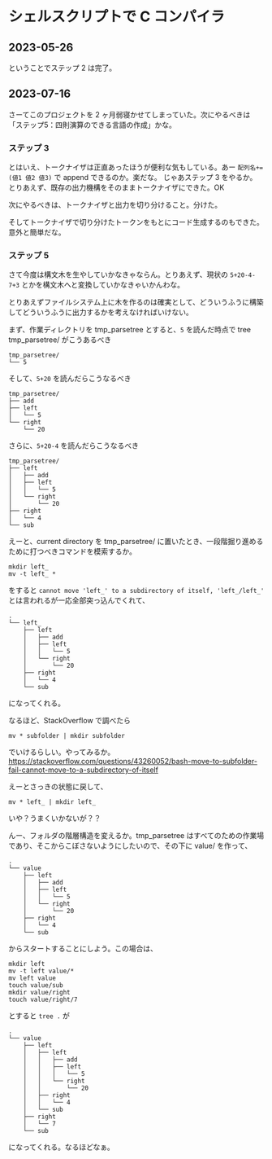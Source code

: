 # シェルスクリプトで C コンパイラ

## 2023-05-26
ということでステップ 2 は完了。

## 2023-07-16
さーてこのプロジェクトを 2 ヶ月弱寝かせてしまっていた。次にやるべきは「ステップ5：四則演算のできる言語の作成」かな。

### ステップ 3
とはいえ、トークナイザは正直あったほうが便利な気もしている。あー `配列名+=(値1 値2 値3)` で append できるのか。楽だな。
じゃあステップ 3 をやるか。
とりあえず、既存の出力機構をそのままトークナイザにできた。OK

次にやるべきは、トークナイザと出力を切り分けること。分けた。

そしてトークナイザで切り分けたトークンをもとにコード生成するのもできた。意外と簡単だな。

### ステップ 5
さて今度は構文木を生やしていかなきゃならん。とりあえず、現状の `5+20-4-7+3` とかを構文木へと変換していかなきゃいかんわな。

とりあえずファイルシステム上に木を作るのは確実として、どういうふうに構築してどういうふうに出力するかを考えなければいけない。

まず、作業ディレクトリを tmp_parsetree とすると、`5` を読んだ時点で tree tmp_parsetree/ がこうあるべき

```
tmp_parsetree/
└── 5
```

そして、`5+20` を読んだらこうなるべき

```
tmp_parsetree/
├── add
├── left
│   └── 5
└── right
    └── 20
```

さらに、`5+20-4` を読んだらこうなるべき

```
tmp_parsetree/
├── left
│   ├── add
│   ├── left
│   │   └── 5
│   └── right
│       └── 20
├── right
│   └── 4
└── sub
```

えーと、current directory を tmp_parsetree/ に置いたとき、一段階掘り進めるために打つべきコマンドを模索するか。

```
mkdir left_
mv -t left_ *
```

をすると `cannot move 'left_' to a subdirectory of itself, 'left_/left_'` とは言われるが一応全部突っ込んでくれて、

```
.
└── left_
    ├── left
    │   ├── add
    │   ├── left
    │   │   └── 5
    │   └── right
    │       └── 20
    ├── right
    │   └── 4
    └── sub
```

になってくれる。

なるほど、StackOverflow で調べたら

```
mv * subfolder | mkdir subfolder
```

でいけるらしい。やってみるか。https://stackoverflow.com/questions/43260052/bash-move-to-subfolder-fail-cannot-move-to-a-subdirectory-of-itself

えーとさっきの状態に戻して、

```
mv * left_ | mkdir left_
```

いや？うまくいかないが？？

んー、フォルダの階層構造を変えるか。tmp_parsetree はすべてのための作業場であり、そこからこぼさないようにしたいので、その下に value/ を作って、

```
.
└── value
    ├── left
    │   ├── add
    │   ├── left
    │   │   └── 5
    │   └── right
    │       └── 20
    ├── right
    │   └── 4
    └── sub
```

からスタートすることにしよう。この場合は、

```
mkdir left
mv -t left value/*
mv left value
touch value/sub
mkdir value/right
touch value/right/7
```

とすると `tree .` が

```
.
└── value
    ├── left
    │   ├── left
    │   │   ├── add
    │   │   ├── left
    │   │   │   └── 5
    │   │   └── right
    │   │       └── 20
    │   ├── right
    │   │   └── 4
    │   └── sub
    ├── right
    │   └── 7
    └── sub
```

になってくれる。なるほどなぁ。


